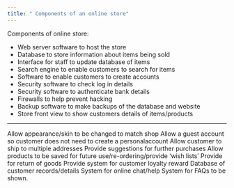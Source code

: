 ```yaml
---
title: " Components of an online store"
--- 
```

Components of online store:

- Web server software to host the store
- Database to store information about items being sold
- Interface for staff to update database of items
- Search engine to enable customers to search for items
- Software to enable customers to create accounts
- Security software to check log in details
- Security software to authenticate bank details
- Firewalls to help prevent hacking
- Backup software to make backups of the database and website
- Store front view to show customers details of items/products
---
Allow appearance/skin to be changed to match shop 
Allow a guest account so customer does not need to create a personalaccount
Allow customer to ship to multiple addresses
Provide suggestions for further purchases
Allow products to be saved for future use/re-ordering/provide ‘wish lists’
Provide for return of goods
Provide system for customer loyalty reward
Database of customer records/details
System for online chat/help
System for FAQs to be shown. 